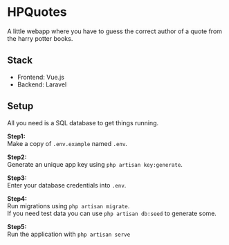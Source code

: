 # HPQuotes

A little webapp where you have to guess the correct author of a quote from the harry potter books.  
  
## Stack

* Frontend: Vue.js  
* Backend: Laravel  

## Setup

All you need is a SQL database to get things running.

**Step1:**  
Make a copy of `.env.example` named `.env`.  
  
**Step2:**  
Generate an unique app key using `php artisan key:generate`.  
  
**Step3:**  
Enter your database credentials into `.env`.  
  
**Step4:**  
Run migrations using `php artisan migrate`.  
If you need test data you can use `php artisan db:seed` to generate some.  

**Step5:**  
Run the application with `php artisan serve`  